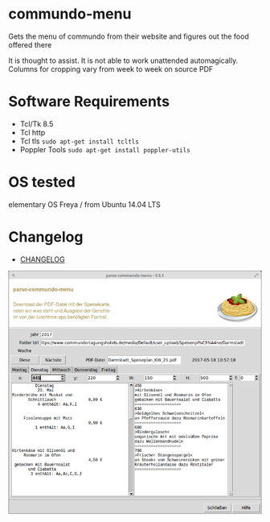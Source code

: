 # commundo-menu
Gets the menu of commundo from their website and figures out the food offered there

It is thought to assist. It is not able to work unattended automagically.
Columns for cropping vary from week to week on source PDF
# Software Requirements

* Tcl/Tk 8.5
* Tcl http
* Tcl tls `sudo apt-get install tcltls`
* Poppler Tools `sudo apt-get install poppler-utils`

# OS tested

elementary OS Freya / from Ubuntu 14.04 LTS

# Changelog

* [CHANGELOG](CHANGELOG.md)

![Alt text](screen.png?raw=true "parse-commundo-menu")
